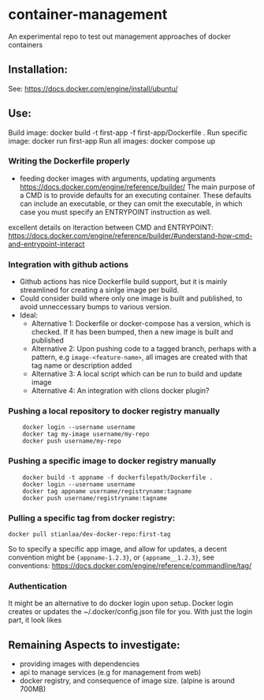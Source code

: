 # container-management
An experimental repo to test out management approaches of docker containers 

## Installation:
See: https://docs.docker.com/engine/install/ubuntu/

## Use:

Build image: docker build -t first-app -f first-app/Dockerfile .
Run specific image: docker run first-app
Run all images: docker compose up

### Writing the Dockerfile properly

- feeding docker images with arguments, updating arguments
https://docs.docker.com/engine/reference/builder/
 The main purpose of a CMD is to provide defaults for an executing container. These defaults can include an executable, or they can omit the executable, in which case you must specify an ENTRYPOINT instruction as well.

excellent details on iteraction between CMD and ENTRYPOINT: https://docs.docker.com/engine/reference/builder/#understand-how-cmd-and-entrypoint-interact

### Integration with github actions
- Github actions has nice Dockerfile build support, but it is mainly streamlined for creating a sinlge image per build.
- Could consider build where only one image is built and published, to avoid unneccessary bumps to various version. 
- Ideal:
  - Alternative 1: Dockerfile or docker-compose has a version, which is checked. If it has been bumped, then a new image is built and published
  - Alternative 2: Upon pushing code to a tagged branch, perhaps with a pattern, e.g `image-<feature-name>`, all images are created with that tag name or description added
  - Alternative 3: A local script which can be run to build and update image
  - Alternative 4: An integration with clions docker plugin?

### Pushing a local repository to docker registry manually
```
    docker login --username username
    docker tag my-image username/my-repo
    docker push username/my-repo
```

### Pushing a specific image to docker registry manually
```
    docker build -t appname -f dockerfilepath/Dockerfile .
    docker login --username username
    docker tag appname username/registryname:tagname
    docker push username/registryname:tagname
```

### Pulling a specific tag from docker registry:
``` 
docker pull stianlaa/dev-docker-repo:first-tag
```
So to specify a specific app image, and allow for updates, a decent convention might be `{appname-1.2.3}`, or `{appname__1.2.3}`, see conventions: https://docs.docker.com/engine/reference/commandline/tag/

### Authentication
It might be an alternative to do docker login upon setup. Docker login creates or updates the ~/.docker/config.json file for you. With just the login part, it look likes

## Remaining Aspects to investigate:

- providing images with dependencies
- api to manage services (e.g for management from web)
- docker registry, and consequence of image size. (alpine is around 700MB)
